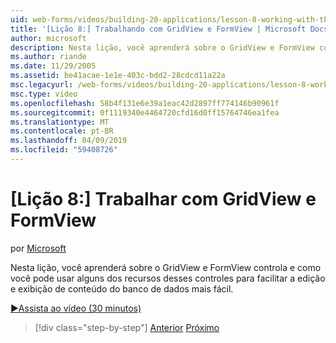 ```yaml
---
uid: web-forms/videos/building-20-applications/lesson-8-working-with-the-gridview-and-formview
title: '[Lição 8:] Trabalhando com GridView e FormView | Microsoft Docs'
author: microsoft
description: Nesta lição, você aprenderá sobre o GridView e FormView controla e como você pode usar alguns dos recursos desses controles para facilitar a edição e xibir...
ms.author: riande
ms.date: 11/29/2005
ms.assetid: be41acae-1e1e-403c-bdd2-28cdcd11a22a
msc.legacyurl: /web-forms/videos/building-20-applications/lesson-8-working-with-the-gridview-and-formview
msc.type: video
ms.openlocfilehash: 58b4f131e6e39a1eac42d2897ff774146b90961f
ms.sourcegitcommit: 0f1119340e4464720cfd16d0ff15764746ea1fea
ms.translationtype: MT
ms.contentlocale: pt-BR
ms.lasthandoff: 04/09/2019
ms.locfileid: "59408726"
---
```

# <a name="lesson-8-working-with-the-gridview-and-formview"></a>[Lição 8:] Trabalhar com GridView e FormView

por [Microsoft](https://github.com/microsoft)

Nesta lição, você aprenderá sobre o GridView e FormView controla e como você pode usar alguns dos recursos desses controles para facilitar a edição e exibição de conteúdo do banco de dados mais fácil.

[&#9654;Assista ao vídeo (30 minutos)](https://channel9.msdn.com/Blogs/ASP-NET-Site-Videos/lesson-8-working-with-the-gridview-and-formview)

> [!div class="step-by-step"]
> [Anterior](lesson-7-databinding-to-user-interface-controls.md)
> [Próximo](watch-aspnet-development-in-action.md)
